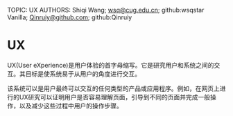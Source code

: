 TOPIC: UX
AUTHORS: Shiqi Wang; wsq@cug.edu.cn; github:wsqstar
         Vanilla; Qinruiy@github.com; github:Qinruiy

# UX

UX(User eXperience)是用户体验的首字母缩写。它是研究用户和系统之间的交互。其目标是使系统易于从用户的角度进行交互。

该系统可以是用户最终可以交互的任何类型的产品或应用程序。例如，在网页上进行的UX研究可以证明用户是否容易理解页面，引导到不同的页面并完成一般操作，以及减少这些过程中用户的操作步骤。
